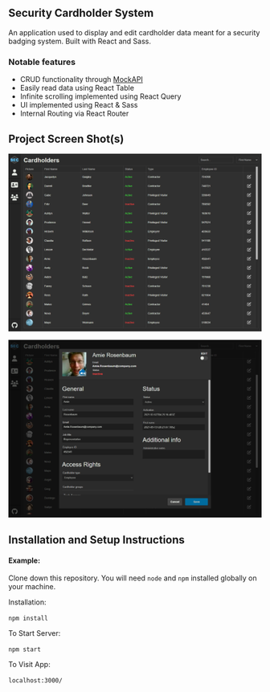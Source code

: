 ## Security Cardholder System

An application used to display and edit cardholder data meant for a security badging system. Built with React and Sass.

### Notable features

-   CRUD functionality through [MockAPI](MockAPI.io)
-   Easily read data using React Table
-   Infinite scrolling implemented using React Query
-   UI implemented using React & Sass
-   Internal Routing via React Router

<!-- ## Project Status

#### Example:

This project is currently in development. Users can filter tweets by username and keyword and see visual data representation. Functionality to sort by additional parameters is in progress. -->

## Project Screen Shot(s)

![Cardholder table](screenshot_01.png)

![Individual cardholder view](screenshot_02.png)

## Installation and Setup Instructions

#### Example:

Clone down this repository. You will need `node` and `npm` installed globally on your machine.

Installation:

`npm install`

To Start Server:

`npm start`

To Visit App:

`localhost:3000/`
